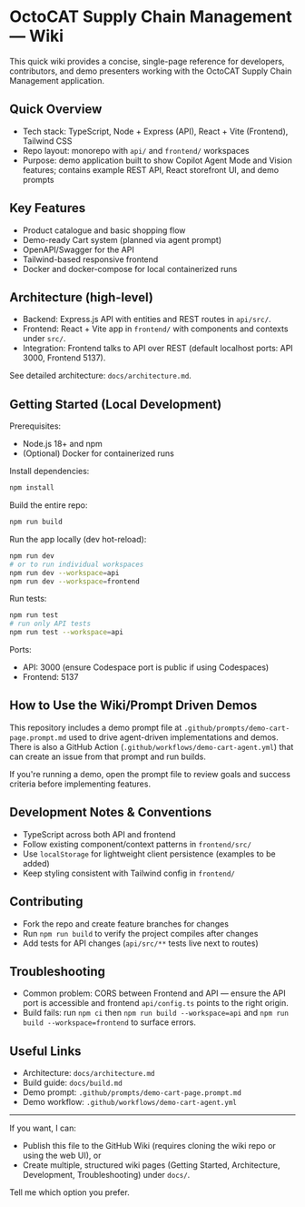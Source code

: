 # OctoCAT Supply Chain Management — Wiki

This quick wiki provides a concise, single-page reference for developers, contributors, and demo presenters working with the OctoCAT Supply Chain Management application.

## Quick Overview
- Tech stack: TypeScript, Node + Express (API), React + Vite (Frontend), Tailwind CSS
- Repo layout: monorepo with `api/` and `frontend/` workspaces
- Purpose: demo application built to show Copilot Agent Mode and Vision features; contains example REST API, React storefront UI, and demo prompts

## Key Features
- Product catalogue and basic shopping flow
- Demo-ready Cart system (planned via agent prompt)
- OpenAPI/Swagger for the API
- Tailwind-based responsive frontend
- Docker and docker-compose for local containerized runs

## Architecture (high-level)
- Backend: Express.js API with entities and REST routes in `api/src/`.
- Frontend: React + Vite app in `frontend/` with components and contexts under `src/`.
- Integration: Frontend talks to API over REST (default localhost ports: API 3000, Frontend 5137).

See detailed architecture: `docs/architecture.md`.

## Getting Started (Local Development)
Prerequisites:
- Node.js 18+ and npm
- (Optional) Docker for containerized runs

Install dependencies:

```bash
npm install
```

Build the entire repo:

```bash
npm run build
```

Run the app locally (dev hot-reload):

```bash
npm run dev
# or to run individual workspaces
npm run dev --workspace=api
npm run dev --workspace=frontend
```

Run tests:

```bash
npm run test
# run only API tests
npm run test --workspace=api
```

Ports:
- API: 3000 (ensure Codespace port is public if using Codespaces)
- Frontend: 5137

## How to Use the Wiki/Prompt Driven Demos
This repository includes a demo prompt file at `.github/prompts/demo-cart-page.prompt.md` used to drive agent-driven implementations and demos. There is also a GitHub Action (`.github/workflows/demo-cart-agent.yml`) that can create an issue from that prompt and run builds.

If you're running a demo, open the prompt file to review goals and success criteria before implementing features.

## Development Notes & Conventions
- TypeScript across both API and frontend
- Follow existing component/context patterns in `frontend/src/`
- Use `localStorage` for lightweight client persistence (examples to be added)
- Keep styling consistent with Tailwind config in `frontend/`

## Contributing
- Fork the repo and create feature branches for changes
- Run `npm run build` to verify the project compiles after changes
- Add tests for API changes (`api/src/**` tests live next to routes)

## Troubleshooting
- Common problem: CORS between Frontend and API — ensure the API port is accessible and frontend `api/config.ts` points to the right origin.
- Build fails: run `npm ci` then `npm run build --workspace=api` and `npm run build --workspace=frontend` to surface errors.

## Useful Links
- Architecture: `docs/architecture.md`
- Build guide: `docs/build.md`
- Demo prompt: `.github/prompts/demo-cart-page.prompt.md`
- Demo workflow: `.github/workflows/demo-cart-agent.yml`

---

If you want, I can:
- Publish this file to the GitHub Wiki (requires cloning the wiki repo or using the web UI), or
- Create multiple, structured wiki pages (Getting Started, Architecture, Development, Troubleshooting) under `docs/`.

Tell me which option you prefer.
